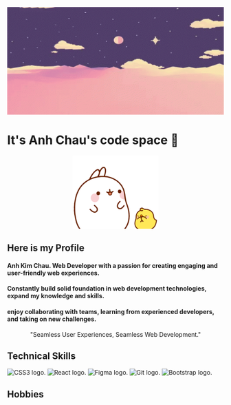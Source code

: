 <div id="header" align="center">
  <img src="wall.gif" width="1200" height="250"/>
</div>

# It's Anh Chau's code space 👋
<div id="sticker" align="center">
  <img src="molang.gif" width="200"/>
</div>

## Here is my Profile
#### Anh Kim Chau. Web Developer with a passion for creating engaging and user-friendly web experiences.
#### Constantly build solid foundation in web development technologies, expand my knowledge and skills.
#### enjoy collaborating with teams, learning from experienced developers, and taking on new challenges.

<div id="slogan" align="center" fontweight="bold" fontsize="36">
  <p>"Seamless User Experiences, Seamless Web Development."</p>
</div>

## Technical Skills
 <picture>
<img alt="CSS3 logo." src="https://global.discourse-cdn.com/sitepoint/original/3X/b/5/b59a78e2ed76c705f3c0dcb300f3f222aefdcd99.png" width='225px' height='100px' >
 </picture>
 <picture>
<img alt="React logo." src="https://www.pngitem.com/pimgs/m/664-6644509_icon-react-js-logo-hd-png-download.png" width='100px' height='100px' >
 </picture>
  <picture>
<img alt="Figma logo." src="https://encrypted-tbn0.gstatic.com/images?q=tbn:ANd9GcREkO21faiYE7-PH9fk1GwjjMnNiQQ5U3JdzvVZ-6vjBBeWRaxslFU_3yO73G0ShIbUBr4&usqp=CAU" width='100px' height='100px' >
 </picture>
 <picture>
<img alt="Git logo." src="https://git-scm.com/images/logos/downloads/Git-Icon-1788C.png" width='80px' height='80px'  >
</picture>
  <picture>
<img alt="Bootstrap logo." src="https://upload.wikimedia.org/wikipedia/commons/thumb/b/b2/Bootstrap_logo.svg/1280px-Bootstrap_logo.svg.png" width='70px' height='70px'  >
 </picture>
 
## Hobbies
 
<!--
**anh-8922/anh-8922** is a ✨ _special_ ✨ repository because its `README.md` (this file) appears on your GitHub profile.

Here are some ideas to get you started:

- 🔭 I’m currently working on ...
- 🌱 I’m currently learning ...
- 👯 I’m looking to collaborate on ...
- 🤔 I’m looking for help with ...
- 💬 Ask me about ...
- 📫 How to reach me: ...
- 😄 Pronouns: ...
- ⚡ Fun fact: ...
-->
